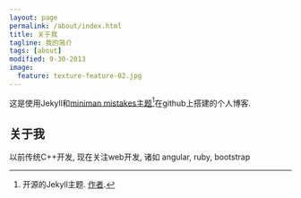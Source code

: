 ```yaml
---
layout: page
permalink: /about/index.html
title: 关于我
tagline: 我的简介
tags: [about]
modified: 9-30-2013
image:
  feature: texture-feature-02.jpg
---
```


 这是使用Jekyll和[miniman mistakes主题](http://jekyllthemes.org/themes/minimal-mistakes/)[^1]在github上搭建的个人博客. 

## 关于我

以前传统C++开发, 现在关注web开发, 诸如 angular, ruby, bootstrap

[^1]: 开源的Jekyll主题. [作者](http://mademistakes.com).